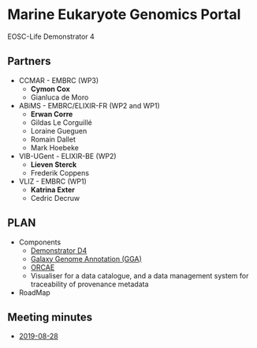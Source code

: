 # Marine Eukaryote Genomics Portal
EOSC-Life Demonstrator 4

## Partners
 - CCMAR - EMBRC (WP3)
   - **Cymon Cox**
   - Gianluca de Moro
 - ABiMS - EMBRC/ELIXIR-FR (WP2 and WP1)
   - **Erwan Corre**
   - Gildas Le Corguillé
   - Loraine Gueguen
   - Romain Dallet
   - Mark Hoebeke
 - VIB-UGent - ELIXIR-BE (WP2)
   - **Lieven Sterck**
   - Frederik Coppens
 - VLIZ - EMBRC (WP1)
   - **Katrina Exter**
   - Cedric Decruw

## PLAN
 - Components
   - [Demonstrator D4](demonstrator/)
   - [Galaxy Genome Annotation (GGA)](gga/)
   - [ORCAE](orcae)
   - Visualiser for a data catalogue, and a data management system for traceability of provenance metadata
 - RoadMap


## Meeting minutes
 - [2019-08-28](meeting_minutes/2019-08-28.md)
 
